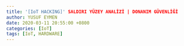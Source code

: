 ```yaml
---
title: '[IoT HACKING]' SALDIRI YÜZEY ANALİZİ | DONANIM GÜVENLİĞİ
author: YUSUF EYMEN
date: 2020-03-11 20:55:00 +0800
categories: [IoT]
tags: [IoT, HARDWARE]
---
```

